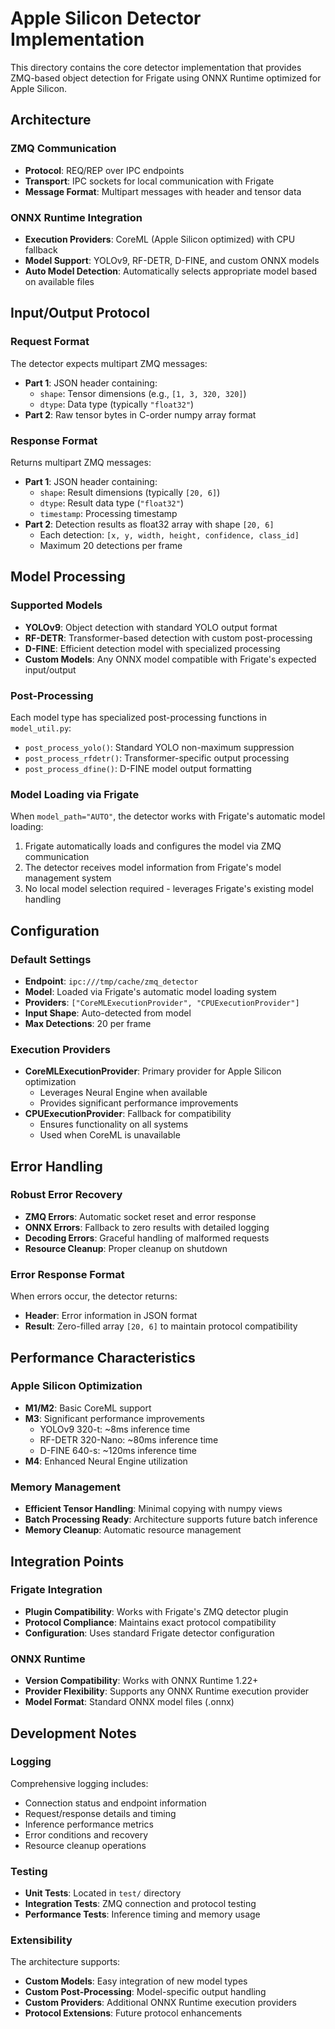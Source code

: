 # Apple Silicon Detector Implementation

This directory contains the core detector implementation that provides ZMQ-based object detection for Frigate using ONNX Runtime optimized for Apple Silicon.

## Architecture

### ZMQ Communication
- **Protocol**: REQ/REP over IPC endpoints
- **Transport**: IPC sockets for local communication with Frigate
- **Message Format**: Multipart messages with header and tensor data

### ONNX Runtime Integration
- **Execution Providers**: CoreML (Apple Silicon optimized) with CPU fallback
- **Model Support**: YOLOv9, RF-DETR, D-FINE, and custom ONNX models
- **Auto Model Detection**: Automatically selects appropriate model based on available files

## Input/Output Protocol

### Request Format
The detector expects multipart ZMQ messages:
- **Part 1**: JSON header containing:
  - `shape`: Tensor dimensions (e.g., `[1, 3, 320, 320]`)
  - `dtype`: Data type (typically `"float32"`)
- **Part 2**: Raw tensor bytes in C-order numpy array format

### Response Format
Returns multipart ZMQ messages:
- **Part 1**: JSON header containing:
  - `shape`: Result dimensions (typically `[20, 6]`)
  - `dtype`: Result data type (`"float32"`)
  - `timestamp`: Processing timestamp
- **Part 2**: Detection results as float32 array with shape `[20, 6]`
  - Each detection: `[x, y, width, height, confidence, class_id]`
  - Maximum 20 detections per frame

## Model Processing

### Supported Models
- **YOLOv9**: Object detection with standard YOLO output format
- **RF-DETR**: Transformer-based detection with custom post-processing
- **D-FINE**: Efficient detection model with specialized processing
- **Custom Models**: Any ONNX model compatible with Frigate's expected input/output

### Post-Processing
Each model type has specialized post-processing functions in `model_util.py`:
- `post_process_yolo()`: Standard YOLO non-maximum suppression
- `post_process_rfdetr()`: Transformer-specific output processing
- `post_process_dfine()`: D-FINE model output formatting

### Model Loading via Frigate
When `model_path="AUTO"`, the detector works with Frigate's automatic model loading:
1. Frigate automatically loads and configures the model via ZMQ communication
2. The detector receives model information from Frigate's model management system
3. No local model selection required - leverages Frigate's existing model handling

## Configuration

### Default Settings
- **Endpoint**: `ipc:///tmp/cache/zmq_detector`
- **Model**: Loaded via Frigate's automatic model loading system
- **Providers**: `["CoreMLExecutionProvider", "CPUExecutionProvider"]`
- **Input Shape**: Auto-detected from model
- **Max Detections**: 20 per frame

### Execution Providers
- **CoreMLExecutionProvider**: Primary provider for Apple Silicon optimization
  - Leverages Neural Engine when available
  - Provides significant performance improvements
- **CPUExecutionProvider**: Fallback for compatibility
  - Ensures functionality on all systems
  - Used when CoreML is unavailable

## Error Handling

### Robust Error Recovery
- **ZMQ Errors**: Automatic socket reset and error response
- **ONNX Errors**: Fallback to zero results with detailed logging
- **Decoding Errors**: Graceful handling of malformed requests
- **Resource Cleanup**: Proper cleanup on shutdown

### Error Response Format
When errors occur, the detector returns:
- **Header**: Error information in JSON format
- **Result**: Zero-filled array `[20, 6]` to maintain protocol compatibility

## Performance Characteristics

### Apple Silicon Optimization
- **M1/M2**: Basic CoreML support
- **M3**: Significant performance improvements
  - YOLOv9 320-t: ~8ms inference time
  - RF-DETR 320-Nano: ~80ms inference time
  - D-FINE 640-s: ~120ms inference time
- **M4**: Enhanced Neural Engine utilization

### Memory Management
- **Efficient Tensor Handling**: Minimal copying with numpy views
- **Batch Processing Ready**: Architecture supports future batch inference
- **Memory Cleanup**: Automatic resource management

## Integration Points

### Frigate Integration
- **Plugin Compatibility**: Works with Frigate's ZMQ detector plugin
- **Protocol Compliance**: Maintains exact protocol compatibility
- **Configuration**: Uses standard Frigate detector configuration

### ONNX Runtime
- **Version Compatibility**: Works with ONNX Runtime 1.22+
- **Provider Flexibility**: Supports any ONNX Runtime execution provider
- **Model Format**: Standard ONNX model files (.onnx)

## Development Notes

### Logging
Comprehensive logging includes:
- Connection status and endpoint information
- Request/response details and timing
- Inference performance metrics
- Error conditions and recovery
- Resource cleanup operations

### Testing
- **Unit Tests**: Located in `test/` directory
- **Integration Tests**: ZMQ connection and protocol testing
- **Performance Tests**: Inference timing and memory usage

### Extensibility
The architecture supports:
- **Custom Models**: Easy integration of new model types
- **Custom Post-Processing**: Model-specific output handling
- **Custom Providers**: Additional ONNX Runtime execution providers
- **Protocol Extensions**: Future protocol enhancements
